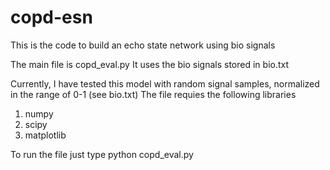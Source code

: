 # copd-esn

This is the code to build an echo state network using bio signals

The main file is copd_eval.py
It uses the bio signals stored in bio.txt

Currently, I have tested this model with random signal samples, normalized in the range of 0-1 (see bio.txt)
The file requies the following libraries
1. numpy
2. scipy
3. matplotlib

To run the file just type 
python copd_eval.py
